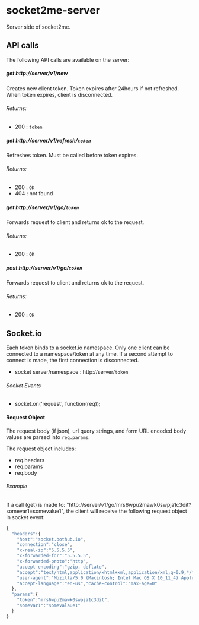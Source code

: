 # socket2me-server
Server side of socket2me.

## API calls
The following API calls are available on the server:

##### get http://server/v1/new
Creates new client token. Token expires after 24hours if not refreshed. When token expires, client is disconnected.

###### Returns:
* 200 : `token`

##### get http://server/v1/refresh/`token`
Refreshes token. Must be called before token expires.

###### Returns:
* 200 : `OK`
* 404 : not found

##### get http://server/v1/go/`token`
Forwards request to client and returns ok to the request.

###### Returns:
* 200 : `OK`

##### post http://server/v1/go/`token`
Forwards request to client and returns ok to the request.

###### Returns:
* 200 : `OK`

## Socket.io
Each token binds to a socket.io namespace. Only one client can be connected to a namespace/token at any time. If a second attempt to connect is made, the first connection is disconnected.

* socket server/namespace : http://server/`token`

###### Socket Events
* socket.on('request', function(req));

#### Request Object

The request body (if json), url query strings, and form URL encoded body values are parsed into `req.params`.

The request object includes:
* req.headers
* req.params
* req.body

###### Example

If a call (get) is made to: "http://server/v1/go/mrs6wpu2mawk0swpja1c3dit?somevar1=somevalue1", the client will receive the following request object in socket event:

```js
{
  "headers":{
    "host":"socket.bothub.io",
    "connection":"close",
    "x-real-ip":"5.5.5.5",
    "x-forwarded-for":"5.5.5.5",
    "x-forwarded-proto":"http",
    "accept-encoding":"gzip, deflate",
    "accept":"text/html,application/xhtml+xml,application/xml;q=0.9,*/*;q=0.8",
    "user-agent":"Mozilla/5.0 (Macintosh; Intel Mac OS X 10_11_4) AppleWebKit/601.5.17 (KHTML, like Gecko) Version/9.1 Safari/601.5.17",
    "accept-language":"en-us","cache-control":"max-age=0"
  },
  "params":{
    "token":"mrs6wpu2mawk0swpja1c3dit",
    "somevar1":"somevalaue1"
  }
}
```
